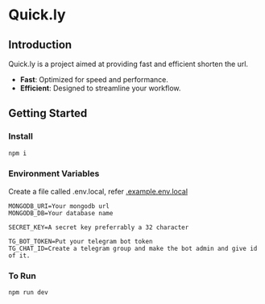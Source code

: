 # Quick.ly

## Introduction

Quick.ly is a project aimed at providing fast and efficient shorten the url.

- **Fast**: Optimized for speed and performance.
- **Efficient**: Designed to streamline your workflow.

## Getting Started

### Install

```bash
npm i
```

### Environment Variables

Create a file called .env.local, refer [.example.env.local](/.example.env.local)

```env
MONGODB_URI=Your mongodb url
MONGODB_DB=Your database name

SECRET_KEY=A secret key preferrably a 32 character

TG_BOT_TOKEN=Put your telegram bot token
TG_CHAT_ID=Create a telegram group and make the bot admin and give id of it.
```

### To Run

```bash
npm run dev
```


